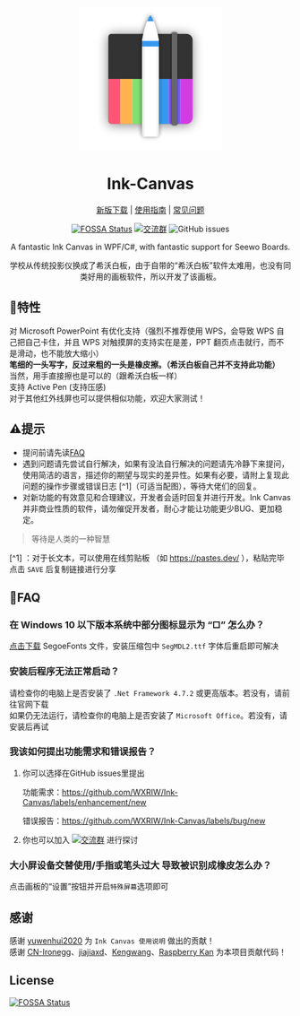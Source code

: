 <div align="center">

[![LOGO](Ink%20Canvas/Resources/InkCanvas.png?raw=true "LOGO")](# "LOGO")

# Ink-Canvas

  [新版下载](https://github.com/WXRIW/Ink-Canvas/releases/latest "Latest Releases") | [使用指南](https://github.com/WXRIW/Ink-Canvas/blob/master/Manual.md "说明和指南") | [常见问题](https://github.com/WXRIW/Ink-Canvas#FAQ "FAQ")
  
[![FOSSA Status](https://app.fossa.com/api/projects/git%2Bgithub.com%2FWXRIW%2FInk-Canvas.svg?type=shield)](https://app.fossa.com/projects/git%2Bgithub.com%2FWXRIW%2FInk-Canvas?ref=badge_shield) [![交流群](https://img.shields.io/badge/-%E4%BA%A4%E6%B5%81%E7%BE%A4%20891915376-blue?style=flat&logo=TencentQQ)](https://jq.qq.com/?_wv=1027&k=NvlM1Rgg)  ![GitHub issues](https://img.shields.io/github/issues/WXRIW/Ink-Canvas?logo=github)


  
A fantastic Ink Canvas in WPF/C#, with fantastic support for Seewo Boards.

学校从传统投影仪换成了希沃白板，由于自带的“希沃白板”软件太难用，也没有同类好用的画板软件，所以开发了该画板。

</div>

## 🔧特性
对 Microsoft PowerPoint 有优化支持（强烈不推荐使用 WPS，会导致 WPS 自己把自己卡住，并且 WPS 对触摸屏的支持实在是差，PPT 翻页点击就行，而不是滑动，也不能放大缩小）  
**笔细的一头写字，反过来粗的一头是橡皮擦。（希沃白板自己并不支持此功能）**  
当然，用手直接擦也是可以的（跟希沃白板一样）  
支持 Active Pen (支持压感)  
对于其他红外线屏也可以提供相似功能，欢迎大家测试！  

## ⚠️提示
- 提问前请先读[FAQ](https://github.com/WXRIW/Ink-Canvas#FAQ "FAQ")
- 遇到问题请先尝试自行解决，如果有没法自行解决的问题请先冷静下来提问，使用简洁的语言，描述你的期望与现实的差异性。如果有必要，请附上复现此问题的操作步骤或错误日志 [^1]（可适当配图），等待大佬们的回复。
- 对新功能的有效意见和合理建议，开发者会适时回复并进行开发。Ink Canvas并非商业性质的软件，请勿催促开发者，耐心才能让功能更少BUG、更加稳定。

> 等待是人类的一种智慧

 [^1] ：对于长文本，可以使用在线剪贴板 （如 https://pastes.dev/ ），粘贴完毕点击 `SAVE` 后复制链接进行分享
 
## 📗FAQ
### 在 Windows 10 以下版本系统中部分图标显示为 “□” 怎么办？
[点击下载](https://aka.ms/SegoeFonts "SegoeFonts") SegoeFonts 文件，安装压缩包中 `SegMDL2.ttf` 字体后重启即可解决

### **安装后**程序无法正常启动？
请检查你的电脑上是否安装了 `.Net Framework 4.7.2` 或更高版本。若没有，请前往官网下载  
如果仍无法运行，请检查你的电脑上是否安装了 `Microsoft Office`。若没有，请安装后再试

### 我该如何提出功能需求和错误报告？

1. 你可以选择在GitHub issues里提出

    功能需求：https://github.com/WXRIW/Ink-Canvas/labels/enhancement/new 

    错误报告：https://github.com/WXRIW/Ink-Canvas/labels/bug/new

2. 你也可以加入 [![交流群](https://img.shields.io/badge/-%E4%BA%A4%E6%B5%81%E7%BE%A4%20891915376-blue?style=flat&logo=TencentQQ)](https://jq.qq.com/?_wv=1027&k=NvlM1Rgg) 进行探讨

### 大小屏设备交替使用/手指或笔头过大 导致被识别成橡皮怎么办？
点击画板的“设置”按钮并开启`特殊屏幕`选项即可


## 感谢
感谢 [yuwenhui2020](https://github.com/yuwenhui2020) 为 `Ink Canvas 使用说明` 做出的贡献！  
感谢 [CN-Ironegg](https://github.com/CN-Ironegg)、[jiajiaxd](https://github.com/jiajiaxd)、[Kengwang](https://github.com/kengwang)、[Raspberry Kan](https://github.com/Raspberry-Monster) 为本项目贡献代码！  

## License
[![FOSSA Status](https://app.fossa.com/api/projects/git%2Bgithub.com%2FWXRIW%2FInk-Canvas.svg?type=large)](https://app.fossa.com/projects/git%2Bgithub.com%2FWXRIW%2FInk-Canvas?ref=badge_large)
